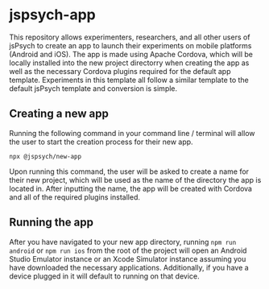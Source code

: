# jspsych-app

This repository allows experimenters, researchers, and all other users of jsPsych to create an app to launch their experiments on mobile platforms (Android and iOS). The app is made using Apache Cordova, which will be locally installed into the new project directorry when creating the app as well as the necessary Cordova plugins required for the default app template. Experiments in this template all follow a similar template to the default jsPsych template and conversion is simple.

## Creating a new app

Running the following command in your command line / terminal will allow the user to start the creation process for their new app.
```
npx @jspsych/new-app
```
Upon running this command, the user will be asked to create a name for their new project, which will be used as the name of the directory the app is located in. After inputting the name, the app will be created with Cordova and all of the required plugins installed.

## Running the app

After you have navigated to your new app directory, running `npm run android` or `npm run ios` from the root of the project will open an Android Studio Emulator instance or an Xcode Simulator instance assuming you have downloaded the necessary applications. Additionally, if you have a device plugged in it will default to running on that device.